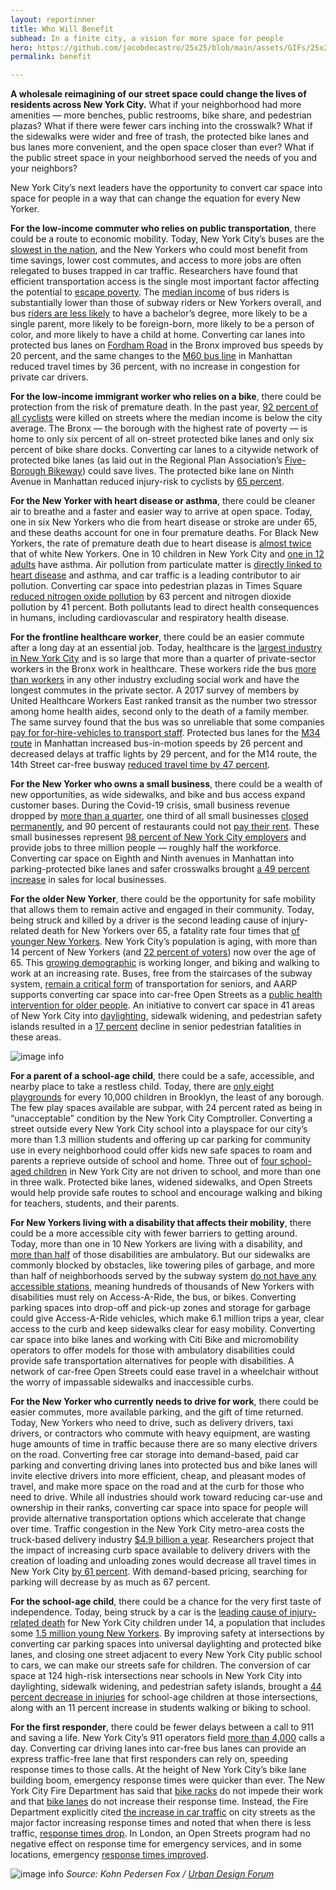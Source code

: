```yaml
---
layout: reportinner
title: Who Will Benefit
subhead: In a finite city, a vision for more space for people
hero: https://github.com/jacobdecastro/25x25/blob/main/assets/GIFs/25x25_gif_E_sidewalk_01_notype.gif?raw=true
permalink: benefit

---
```


**A wholesale reimagining of our street space could change the lives of residents across New York City.** What if your neighborhood had more amenities — more benches, public restrooms, bike share, and pedestrian plazas? What if there were fewer cars inching into the crosswalk? What if the sidewalks were wider and free of trash, the protected bike lanes and bus lanes more convenient, and the open space closer than ever? What if the public street space in your neighborhood served the needs of you and your neighbors? 

New York City’s next leaders have the opportunity to convert car space into space for people in a way that can change the equation for every New Yorker.

**For the low-income commuter who relies on public transportation**, there could be a route to economic mobility. Today, New York City’s buses are the [slowest in the nation](https://www.bloomberg.com/news/articles/2018-05-09/can-this-plan-save-new-york-city-s-terrible-buses), and the New Yorkers who could most benefit from time savings, lower cost commutes, and access to more jobs are often relegated to buses trapped in car traffic. Researchers have found that efficient transportation access is the single most important factor affecting the potential to [escape poverty](http://www.equality-of-opportunity.org/images/nbhds_exec_summary.pdf). The [median income](https://comptroller.nyc.gov/newsroom/press-releases/comptroller-stringer-report-mta-buses-already-slowest-in-the-nation-lost-100-million-passenger-trips-since-2008/) of bus riders is substantially lower than those of subway riders or New Yorkers overall, and bus [riders are less likely](https://comptroller.nyc.gov/newsroom/press-releases/comptroller-stringer-report-mta-buses-already-slowest-in-the-nation-lost-100-million-passenger-trips-since-2008/) to have a bachelor’s degree, more likely to be a single parent, more likely to be foreign-born, more likely to be a person of color, and more likely to have a child at home. Converting car lanes into protected bus lanes on [Fordham Road](http://www.nyc.gov/html/dot/downloads/pdf/2012-10-measuring-the-street.pdf) in the Bronx improved bus speeds by 20 percent, and the same changes to the [M60 bus line](http://www.nyc.gov/html/brt/downloads/pdf/2015-04-14-brt-125th-cb10-post-implementation-update.pdf) in Manhattan reduced travel times by 36 percent, with no increase in congestion for private car drivers.

**For the low-income immigrant worker who relies on a bike**, there could be protection from the risk of premature death. In the past year, [92 percent of all cyclists](https://nyc.streetsblog.org/2021/01/22/post-mortem-cyclist-victims-killed-in-2020-were-low-income-essential-workers/) were killed on streets where the median income is below the city average. The Bronx — the borough with the highest rate of poverty — is home to only six percent of all on-street protected bike lanes and only six percent of bike share docks. Converting car lanes to a citywide network of protected bike lanes (as laid out in the Regional Plan Association’s [Five-Borough Bikeway](https://rpa.org/work/reports/the-five-borough-bikeway)) could save lives. The protected bike lane on Ninth Avenue in Manhattan reduced injury-risk to cyclists by [65 percent](https://www1.nyc.gov/html/dot/downloads/pdf/2014-11-bicycle-path-data-analysis.pdf).

**For the New Yorker with heart disease or asthma**, there could be cleaner air to breathe and a faster and easier way to arrive at open space. Today, one in six New Yorkers who die from heart disease or stroke are under 65, and these deaths account for one in four premature deaths. For Black New Yorkers, the rate of premature death due to heart disease is [almost twice](https://www1.nyc.gov/assets/doh/downloads/pdf/epi/databrief95.pdf) that of white New Yorkers. One in 10 children in New York City and [one in 12 adults](https://www.cdc.gov/places/) have asthma. Air pollution from particulate matter is [directly linked to heart disease](https://www1.nyc.gov/assets/doh/downloads/pdf/epi/databrief95.pdf) and asthma, and car traffic is a leading contributor to air pollution. Converting car space into pedestrian plazas in Times Square [reduced nitrogen oxide pollution](https://gothamist.com/news/times-squares-pedestrian-plazas-made-air-quality-better) by 63 percent and nitrogen dioxide pollution by 41 percent. Both pollutants lead to direct health consequences in humans, including cardiovascular and respiratory health disease.

**For the frontline healthcare worker**, there could be an easier commute after a long day at an essential job. Today, healthcare is the [largest industry in New York City](https://nycfuture.org/pdf/CUF_An_Unhealthy_Commute.pdf) and is so large that more than a quarter of private-sector workers in the Bronx work in healthcare. These workers ride the bus [more than workers](https://nycfuture.org/pdf/CUF_An_Unhealthy_Commute.pdf) in any other industry excluding social work and have the longest commutes in the private sector. A 2017 survey of members by United Healthcare Workers East ranked transit as the number two stressor among home health aides, second only to the death of a family member. The same survey found that the bus was so unreliable that some companies [pay for for-hire-vehicles to transport staff](https://nycfuture.org/pdf/CUF_An_Unhealthy_Commute.pdf). Protected bus lanes for the [M34 route](https://www1.nyc.gov/html/dot/downloads/pdf/sustainable_streets_index_09.pdf) in Manhattan increased bus-in-motion speeds by 26 percent and decreased delays at traffic lights by 29 percent, and for the M14 route, the 14th Street car-free busway [reduced travel time by 47 percent](https://gothamist.com/news/analysis-shows-14th-street-busway-has-slashed-commute-times-notoriously-congested-route). 

**For the New Yorker who owns a small business**, there could be a wealth of new opportunities, as wide sidewalks, and bike and bus access expand customer bases. During the Covid-19 crisis, small business revenue dropped by [more than a quarter](https://www.nytimes.com/2020/09/22/nyregion/nyc-restaurants-rent.html), one third of all small businesses [closed permanently](https://pfnyc.org/wp-content/uploads/2020/07/actionandcollaboration.pdf), and 90 percent of restaurants could not [pay their rent](https://www.nytimes.com/2020/09/22/nyregion/nyc-restaurants-rent.html). These small businesses represent [98 percent of New York City employers](https://www.nytimes.com/2020/08/03/nyregion/nyc-small-businesses-closing-coronavirus.html) and provide jobs to three million people — roughly half the workforce. Converting car space on Eighth and Ninth avenues in Manhattan into parking-protected bike lanes and safer crosswalks brought [a 49 percent increase](http://www.nyc.gov/html/dot/downloads/pdf/2012-10-measuring-the-street.pdf) in sales for local businesses.

**For the older New Yorker**, there could be the opportunity for safe mobility that allows them to remain active and engaged in their community. Today, being struck and killed by a driver is the second leading cause of injury-related death for New Yorkers over 65, a fatality rate four times that [of younger New Yorkers](https://www1.nyc.gov/html/dot/downloads/pdf/safestreetsforseniors.pdf). New York City’s population is aging, with more than 14 percent of New Yorkers (and [22 percent of voters](https://popfactfinder.planning.nyc.gov/profile/441/demographic)) now over the age of 65. This [growing demographic](https://data.bikeleague.org/benchmarking-insights-on-older-adults/) is working longer, and biking and walking to work at an increasing rate. Buses, free from the staircases of the subway system, [remain a critical form](http://blog.tstc.org/2014/04/11/nyc-bus-riders-tend-to-be-older-and-poorer-than-subway-riders/) of transportation for seniors, and AARP supports converting car space into car-free Open Streets as a [public health intervention for older people](https://blog.aarp.org/livable-communities/can-streets-make-us-healthy-open-streets-can). An initiative to convert car space in 41 areas of New York City into [daylighting](https://nacto.org/publication/urban-street-design-guide/intersection-design-elements/visibility-sight-distance/), sidewalk widening, and pedestrian safety islands resulted in a [17 percent](https://www1.nyc.gov/html/dot/downloads/pdf/safestreetsforseniors.pdf) decline in senior pedestrian fatalities in these areas.

![image info](https://github.com/jacobdecastro/25x25/blob/main/assets/images/report/image31.png?raw=true)

**For a parent of a school-age child**, there could be a safe, accessible, and nearby place to take a restless child. Today, there are [only eight playgrounds](https://comptroller.nyc.gov/reports/state-of-play-a-new-model-for-nyc-playgrounds/?) for every 10,000 children in Brooklyn, the least of any borough. The few play spaces available are subpar, with 24 percent rated as being in “unacceptable” condition by the New York City Comptroller. Converting a street outside every New York City school into a playspace for our city’s more than 1.3 million students and offering up car parking for community use in every neighborhood could offer kids new safe spaces to roam and parents a reprieve outside of school and home. Three out of [four school-aged children](https://www1.nyc.gov/html/dot/downloads/pdf/nycdot-citywide-mobility-survey-report-2019.pdf) in New York City are not driven to school, and more than one in three walk. Protected bike lanes, widened sidewalks, and Open Streets would help provide safe routes to school and encourage walking and biking for teachers, students, and their parents.

**For New Yorkers living with a disability that affects their mobility**, there could be a more accessible city with fewer barriers to getting around. Today, more than one in 10 New Yorkers are living with a disability, and [more than half](https://popfactfinder.planning.nyc.gov/profile/441/economic) of those disabilities are ambulatory. But our sidewalks are commonly blocked by obstacles, like towering piles of garbage, and more than half of neighborhoods served by the subway system [do not have any accessible stations](https://nypost.com/2018/07/17/over-half-of-nyc-neighborhoods-leave-disabled-people-stranded/), meaning hundreds of thousands of New Yorkers with disabilities must rely on Access-A-Ride, the bus, or bikes. Converting parking spaces into drop-off and pick-up zones and storage for garbage could give Access-A-Ride vehicles, which make 6.1 million trips a year, clear access to the curb and keep sidewalks clear for easy mobility. Converting car space into bike lanes and working with Citi Bike and micromobility operators to offer models for those with ambulatory disabilities could provide safe transportation alternatives for people with disabilities. A network of car-free Open Streets could ease travel in a wheelchair without the worry of impassable sidewalks and inaccessible curbs. 

**For the New Yorker who currently needs to drive for work**, there could be easier commutes, more available parking, and the gift of time returned. Today, New Yorkers who need to drive, such as delivery drivers, taxi drivers, or contractors who commute with heavy equipment, are wasting huge amounts of time in traffic because there are so many elective drivers on the road. Converting free car storage into demand-based, paid car parking and converting driving lanes into protected bus and bike lanes will invite elective drivers into more efficient, cheap, and pleasant modes of travel, and make more space on the road and at the curb for those who need to drive. While all industries should work toward reducing car-use and ownership in their ranks, converting car space into space for people will provide alternative transportation options which accelerate that change over time. Traffic congestion in the New York City metro-area costs the truck-based delivery industry [$4.9 billion a year](https://www1.nyc.gov/html/dot/downloads/pdf/truck-deliveries-ll189.pdf). Researchers project that the impact of increasing curb space available to delivery drivers with the creation of loading and unloading zones would decrease all travel times in New York City [by 61 percent](http://www.utrc2.org/sites/default/files/Final-Report-Impacts-of-Freight-Parking-Policies.pdf). With demand-based pricing, searching for parking will decrease by as much as 67 percent.

**For the school-age child**, there could be a chance for the very first taste of independence. Today, being struck by a car is the [leading cause of injury-related death](https://www1.nyc.gov/content/visionzero/pages/) for New York City children under 14, a population that includes some [1.5 million young New Yorkers](https://popfactfinder.planning.nyc.gov/profile/441/demographic?comparator=4). By improving safety at intersections by converting car parking spaces into universal daylighting and protected bike lanes, and closing one street adjacent to every New York City public school to cars, we can make our streets safe for children. The conversion of car space at 124 high-risk intersections near schools in New York City into daylighting, sidewalk widening, and pedestrian safety islands, brought a [44 percent decrease in injuries](https://www1.nyc.gov/html/dot/downloads/pdf/safestreetsforseniors.pdf) for school-age children at those intersections, along with an 11 percent increase in students walking or biking to school. 

**For the first responder**, there could be fewer delays between a call to 911 and saving a life. New York City’s 911 operators field [more than 4,000](https://www.nydailynews.com/coronavirus/ny-coronavirus-new-york-city-911-calls-20200420-rx3r7hyg6vhhrflh4daxzb4one-story.html) calls a day. Converting car driving lanes into car-free bus lanes can provide an express traffic-free lane that first responders can rely on, speeding response times to those calls. At the height of New York City’s bike lane building boom, emergency response times were quicker than ever. The New York City Fire Department has said that [bike racks](https://nyc.streetsblog.org/2013/05/21/fdny-commissioner-salvatore-cassano-bike-share-racks-are-not-in-our-way/) do not impede their work and that [bike lanes](https://nyc.streetsblog.org/2019/09/19/fdny-traffic-not-bike-lanes-is-to-blame-for-increased-response-times/) do not increase their response time. Instead, the Fire Department explicitly cited [the increase in car traffic](https://nyc.streetsblog.org/2019/09/19/fdny-traffic-not-bike-lanes-is-to-blame-for-increased-response-times/) on city streets as the major factor increasing response times and noted that when there is less traffic, [response times drop](https://nyc.streetsblog.org/2020/09/21/fdny-response-times-improve-thanks-to-decreased-traffic-during-pandemic/). In London, an Open Streets program had no negative effect on response time for emergency services, and in some locations, emergency [response times improved](https://www.theguardian.com/society/2021/feb/13/covid-bike-and-walking-schemes-do-not-delay-ambulances-trusts-say).

![image info](https://github.com/jacobdecastro/25x25/blob/main/assets/images/report/image22.jpg?raw=true)
*Source: Kohn Pedersen Fox / [Urban Design Forum](https://urbandesignforum.org/proposals/unlock-equitable-transit-for-the-autonomous-age/)*
